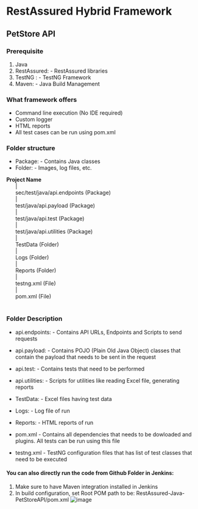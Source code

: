 # RestAssured Hybrid Framework

## PetStore API

###	Prerequisite



1. Java
2. RestAssured: - RestAssured libraries 
3. TestNG : - TestNG Framework
4. Maven: - Java Build Management



### What framework offers 
* Command line execution (No IDE required)
*	Custom logger
*	HTML reports 
*	All test cases can be run using pom.xml

### Folder structure
* Package: - Contains Java classes
* Folder: - Images, log files, etc.

**Project Name** <br />
&nbsp;&nbsp;&nbsp;&nbsp;&nbsp;&nbsp;| <br />
&nbsp;&nbsp;&nbsp;&nbsp;&nbsp;&nbsp;sec/test/java/api.endpoints (Package) <br />
&nbsp;&nbsp;&nbsp;&nbsp;&nbsp;&nbsp;| <br />
&nbsp;&nbsp;&nbsp;&nbsp;&nbsp;&nbsp;test/java/api.payload (Package) <br />
&nbsp;&nbsp;&nbsp;&nbsp;&nbsp;&nbsp;| <br />
&nbsp;&nbsp;&nbsp;&nbsp;&nbsp;&nbsp;test/java/api.test (Package) <br />
&nbsp;&nbsp;&nbsp;&nbsp;&nbsp;&nbsp;| <br /> 
&nbsp;&nbsp;&nbsp;&nbsp;&nbsp;&nbsp;test/java/api.utilities (Package) <br />
&nbsp;&nbsp;&nbsp;&nbsp;&nbsp;&nbsp;| <br />
&nbsp;&nbsp;&nbsp;&nbsp;&nbsp;&nbsp;TestData (Folder) <br />
&nbsp;&nbsp;&nbsp;&nbsp;&nbsp;&nbsp;| <br />
&nbsp;&nbsp;&nbsp;&nbsp;&nbsp;&nbsp;Logs (Folder) <br />
&nbsp;&nbsp;&nbsp;&nbsp;&nbsp;&nbsp;| <br />
&nbsp;&nbsp;&nbsp;&nbsp;&nbsp;&nbsp;Reports (Folder) <br />
&nbsp;&nbsp;&nbsp;&nbsp;&nbsp;&nbsp;| <br />
&nbsp;&nbsp;&nbsp;&nbsp;&nbsp;&nbsp;testng.xml (File) <br />
&nbsp;&nbsp;&nbsp;&nbsp;&nbsp;&nbsp;| <br />
&nbsp;&nbsp;&nbsp;&nbsp;&nbsp;&nbsp;pom.xml (File) <br />
<br />

### Folder Description 

* api.endpoints: - Contains API URLs, Endpoints and Scripts to send requests<br />

* api.payload: - Contains POJO (Plain Old Java Object) classes that contain the payload that needs to be sent in the request<br />

*	api.test: - Contains tests that need to be performed<br />

*	api.utilities: - Scripts for utilities like reading Excel file, generating reports <br />

*	TestData: - Excel files having test data<br />


*	Logs: - Log file of run<br />

*	Reports: - HTML reports of run<br />

* pom.xml - Contains all dependencies that needs to be dowloaded and plugins. All tests can be run using this file <br />

* testng.xml - TestNG configuration files that has list of test classes that need to be executed <br />

#### You can also directly run the code from Github Folder in Jenkins:
1. Make sure to have Maven integration installed in Jenkins
2. In build configuration, set Root POM path to be: RestAssured-Java-PetStoreAPI/pom.xml
![image](https://github.com/SaVignesh/Software-Testing-Projects/assets/47379614/5e4023a7-99fd-4956-bf33-24669738ba70)
